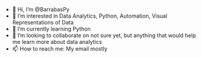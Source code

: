 - 👋 Hi, I’m @BarrabasPy
- 👀 I’m interested in Data Analytics, Python, Automation, Visual Representations of Data
- 🌱 I’m currently learning Python
- 💞️ I’m looking to collaborate on not sure yet, but anything that would help me learn more about data analytics
- 📫 How to reach me: My email mostly

<!---
BarrabasPy/BarrabasPy is a ✨ special ✨ repository because its `README.md` (this file) appears on your GitHub profile.
You can click the Preview link to take a look at your changes.
--->
